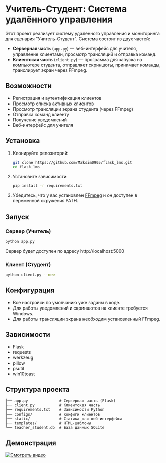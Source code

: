 # Учитель-Студент: Система удалённого управления

Этот проект реализует систему удалённого управления и мониторинга для сценария "Учитель-Студент". Система состоит из двух частей:
- **Серверная часть** (`app.py`) — веб-интерфейс для учителя, управление клиентами, просмотр трансляций и отправка команд.
- **Клиентская часть** (`client.py`) — программа для запуска на компьютере студента, отправляет скриншоты, принимает команды, транслирует экран через FFmpeg.

## Возможности
- Регистрация и аутентификация клиентов
- Просмотр списка активных клиентов
- Просмотр трансляции экрана студента (через FFmpeg)
- Отправка команд клиенту
- Получение уведомлений
- Веб-интерфейс для учителя

## Установка
1. Клонируйте репозиторий:
   ```bash
   git clone https://github.com/Maksim0905/flask_lms.git
   cd flask_lms
   ```
2. Установите зависимости:
   ```bash
   pip install -r requirements.txt
   ```
3. Убедитесь, что у вас установлен [FFmpeg](https://storage.yandexcloud.net/ffmpeg-lms/ffmpeg%20ffplay.zip) и он доступен в переменной окружения PATH.

## Запуск
### Сервер (Учитель)
```bash
python app.py
```
Сервер будет доступен по адресу http://localhost:5000

### Клиент (Студент)
```bash
python client.py --new
```

## Конфигурация
- Все настройки по умолчанию уже заданы в коде.
- Для работы уведомлений и скриншотов на клиенте требуется Windows.
- Для работы трансляции экрана необходим установленный FFmpeg.

## Зависимости
- Flask
- requests
- werkzeug
- pillow
- psutil
- win10toast

## Структура проекта
```
├── app.py              # Серверная часть (Flask)
├── client.py           # Клиентская часть
├── requirements.txt    # Зависимости Python
├── configs/            # Конфиги клиентов
├── static/             # Статика для веб-интерфейса
├── templates/          # HTML-шаблоны
└── teacher_student.db  # База данных SQLite
```

## Демонстрация

[![Смотреть видео](assets/video-preview.png)](https://rutube.ru/video/b3d407528982c8547118d6d655f7b355/)
